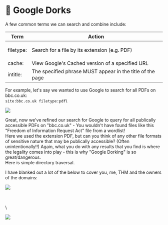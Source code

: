 # 🎇 Google Dorks

A few common terms we can search and combine include:

| Term                 | Action                                                    |
| -------------------- | --------------------------------------------------------- |
| <p>filetype:<br></p> | Search for a file by its extension (e.g. PDF)             |
| cache:               | View Google's Cached version of a specified URL           |
| intitle:             | The specified phrase MUST appear in the title of the page |

For example, let's say we wanted to use Google to search for all PDFs on bbc.co.uk:\
`site:bbc.co.uk filetype:pdf`\


![](https://i.imgur.com/xoDtXnA.png)

Great, now we've refined our search for Google to query for all publically accessible PDFs on "bbc.co.uk" - You wouldn't have found files like this "Freedom of Information Request Act" file from a wordlist!\
Here we used the extension PDF, but can you think of any other file formats of sensitive nature that may be publically accessible? (Often unintentionally!!) Again, what you do with any results that you find is where the legality comes into play - this is why "Google Dorking" is so great/dangerous.\
Here is simple directory traversal.



I have blanked out a lot of the below to cover you, me, THM and the owners of the domains:

![](https://i.imgur.com/24OH1Kk.png)

\
\
\


![](https://i.imgur.com/o0Cnm1P.png)
